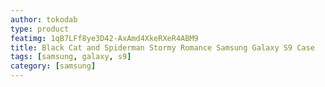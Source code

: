 ```yaml
---
author: tokodab
type: product
featimg: 1qB7LFf8ye3D42-AxAmd4XkeRXeR4ABM9
title: Black Cat and Spiderman Stormy Romance Samsung Galaxy S9 Case
tags: [samsung, galaxy, s9]
category: [samsung]
---
```

